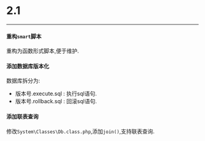 # 2.1

---

#### 重构`smart`脚本

重构为函数形式脚本,便于维护.

#### 添加数据库版本化

数据库拆分为:

* 版本号.execute.sql : 执行sql语句.
* 版本号.rollback.sql : 回滚sql语句.

#### 添加联表查询

修改`System\Classes\Db.class.php`,添加`join()`,支持联表查询.




